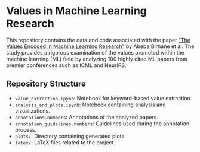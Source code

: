 # Values in Machine Learning Research

This repository contains the data and code associated with the paper ["The Values Encoded in Machine Learning Research"](https://arxiv.org/abs/2106.15590) by Abeba Birhane et al. 
The study provides a rigorous examination of the values promoted within the machine learning (ML) field by analyzing 100 highly cited ML papers from premier conferences such as ICML and NeurIPS.

## Repository Structure

- `value_extraction.ipynb`: Notebook for keyword-based value extraction.
- `analysis_and_plots.ipynb`: Notebook containing analysis and visualizations.
- `annotations.numbers`: Annotations of the analyzed papers.
- `annotation_guidelines.numbers`: Guidelines used during the annotation process.
- `plots/`: Directory containing generated plots.
- `latex/`: LaTeX files related to the project.
